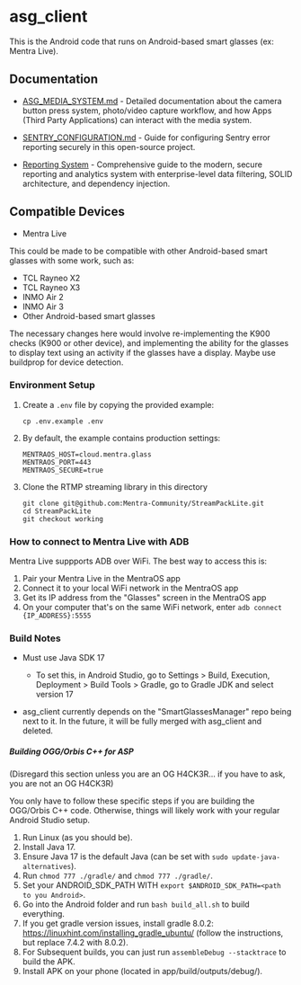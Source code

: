 # asg_client

This is the Android code that runs on Android-based smart glasses (ex: Mentra Live).

## Documentation

- [ASG_MEDIA_SYSTEM.md](./ASG_MEDIA_SYSTEM.md) - Detailed documentation about the camera button press system, photo/video capture workflow, and how Apps (Third Party Applications) can interact with the media system.

- [SENTRY_CONFIGURATION.md](./SENTRY_CONFIGURATION.md) - Guide for configuring Sentry error reporting securely in this open-source project.

- [Reporting System](./app/src/main/java/com/augmentos/asg_client/reporting/README.md) - Comprehensive guide to the modern, secure reporting and analytics system with enterprise-level data filtering, SOLID architecture, and dependency injection.

## Compatible Devices

- Mentra Live

This could be made to be compatible with other Android-based smart glasses with some work, such as:

- TCL Rayneo X2
- TCL Rayneo X3
- INMO Air 2
- INMO Air 3
- Other Android-based smart glasses

The necessary changes here would involve re-implementing the K900 checks (K900 or other device), and implementing the ability for the glasses to display text using an activity if the glasses have a display. Maybe use buildprop for device detection.

### Environment Setup

1. Create a `.env` file by copying the provided example:

   ```
   cp .env.example .env
   ```

2. By default, the example contains production settings:

   ```
   MENTRAOS_HOST=cloud.mentra.glass
   MENTRAOS_PORT=443
   MENTRAOS_SECURE=true
   ```

3. Clone the RTMP streaming library in this directory
   ```
   git clone git@github.com:Mentra-Community/StreamPackLite.git
   cd StreamPackLite
   git checkout working
   ```

### How to connect to Mentra Live with ADB

Mentra Live suppports ADB over WiFi. The best way to access this is:

1. Pair your Mentra Live in the MentraOS app
2. Connect it to your local WiFi network in the MentraOS app
3. Get its IP address from the "Glasses" screen in the MentraOS app
4. On your computer that's on the same WiFi network, enter `adb connect {IP_ADDRESS}:5555`

### Build Notes

- Must use Java SDK 17
  - To set this, in Android Studio, go to Settings > Build, Execution, Deployment > Build Tools > Gradle, go to Gradle JDK and select version 17

- asg_client currently depends on the "SmartGlassesManager" repo being next to it. In the future, it will be fully merged with asg_client and deleted.

##### Building OGG/Orbis C++ for ASP

(Disregard this section unless you are an OG H4CK3R... if you have to ask, you are not an OG H4CK3R)

You only have to follow these specific steps if you are building the OGG/Orbis C++ code. Otherwise, things will likely work with your regular Android Studio setup.

1. Run Linux (as you should be).
2. Install Java 17.
3. Ensure Java 17 is the default Java (can be set with `sudo update-java-alternatives`).
4. Run `chmod 777 ./gradle/` and `chmod 777 ./gradle/`.
5. Set your ANDROID_SDK_PATH WITH `export $ANDROID_SDK_PATH=<path to you Android>`.
6. Go into the Android folder and run `bash build_all.sh` to build everything.
7. If you get gradle version issues, install gradle 8.0.2: https://linuxhint.com/installing_gradle_ubuntu/ (follow the instructions, but replace 7.4.2 with 8.0.2).
8. For Subsequent builds, you can just run `assembleDebug --stacktrace` to build the APK.
9. Install APK on your phone (located in app/build/outputs/debug/).
